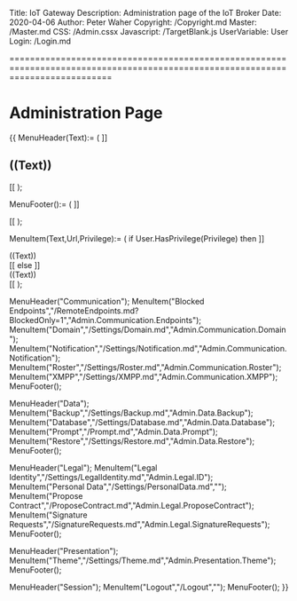 ﻿Title: IoT Gateway
Description: Administration page of the IoT Broker
Date: 2020-04-06
Author: Peter Waher
Copyright: /Copyright.md
Master: /Master.md
CSS: /Admin.cssx
Javascript: /TargetBlank.js
UserVariable: User
Login: /Login.md

================================================================================================================================

Administration Page
=======================

{{
MenuHeader(Text):=
(
	]]<h2 class="menuHeader">((Text))</h2>
<div class="menuItems"/>
[[
);

MenuFooter():=
(
	]]</div>
[[
);

MenuItem(Text,Url,Privilege):=
(
	if User.HasPrivilege(Privilege) then
		]]<div class="menuItem" onclick="OpenPage('((Url))')"><div class="menuItemContent">((Text))</div></div>
[[ else ]]<div class="menuItemDisabled"><div class="menuItemContent">((Text))</div></div>
[[
);

MenuHeader("Communication");
MenuItem("Blocked Endpoints","/RemoteEndpoints.md?BlockedOnly=1","Admin.Communication.Endpoints");
MenuItem("Domain","/Settings/Domain.md","Admin.Communication.Domain");
MenuItem("Notification","/Settings/Notification.md","Admin.Communication.Notification");
MenuItem("Roster","/Settings/Roster.md","Admin.Communication.Roster");
MenuItem("XMPP","/Settings/XMPP.md","Admin.Communication.XMPP");
MenuFooter();

MenuHeader("Data");
MenuItem("Backup","/Settings/Backup.md","Admin.Data.Backup");
MenuItem("Database","/Settings/Database.md","Admin.Data.Database");
MenuItem("Prompt","/Prompt.md","Admin.Data.Prompt");
MenuItem("Restore","/Settings/Restore.md","Admin.Data.Restore");
MenuFooter();

MenuHeader("Legal");
MenuItem("Legal Identity","/Settings/LegalIdentity.md","Admin.Legal.ID");
MenuItem("Personal Data","/Settings/PersonalData.md","");
MenuItem("Propose Contract","/ProposeContract.md","Admin.Legal.ProposeContract");
MenuItem("Signature Requests","/SignatureRequests.md","Admin.Legal.SignatureRequests");
MenuFooter();

MenuHeader("Presentation");
MenuItem("Theme","/Settings/Theme.md","Admin.Presentation.Theme");
MenuFooter();

MenuHeader("Session");
MenuItem("Logout","/Logout","");
MenuFooter();
}}